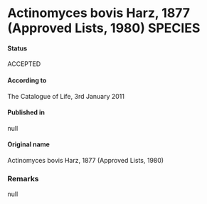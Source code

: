 # Actinomyces bovis Harz, 1877 (Approved Lists, 1980) SPECIES

#### Status
ACCEPTED

#### According to
The Catalogue of Life, 3rd January 2011

#### Published in
null

#### Original name
Actinomyces bovis Harz, 1877 (Approved Lists, 1980)

### Remarks
null